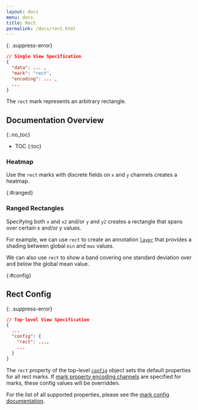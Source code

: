 ```yaml
---
layout: docs
menu: docs
title: Rect
permalink: /docs/rect.html
---
```


{: .suppress-error}
```json
// Single View Specification
{
  "data": ... ,
  "mark": "rect",
  "encoding": ... ,
  ...
}
```

The `rect` mark represents an arbitrary rectangle.

## Documentation Overview
{:.no_toc}

* TOC
{:toc}

### Heatmap

Use the `rect` marks with discrete fields on `x` and `y` channels creates a heatmap.

<span class="vl-example" data-name="rect_heatmap"></span>

{:#ranged}
### Ranged Rectangles

Specifying both `x` and `x2` and/or `y` and `y2` creates a rectangle that spans over certain x and/or y values.

For example, we can use `rect` to create an annotation [`layer`](layer.html) that provides a shading between global `min` and `max` values.

<span class="vl-example" data-name="layer_rect_extent"></span>

We can also use `rect` to show a band covering one standard deviation over and below the global mean value.

<span class="vl-example" data-name="layer_global_mean_dev"></span>


{:#config}
## Rect Config

{: .suppress-error}
```json
// Top-level View Specification
{
  ...
  "config": {
    "rect": ...,
    ...
  }
}
```

The `rect` property of the top-level [`config`](config.html) object sets the default properties for all rect marks.  If [mark property encoding channels](encoding.html#mark-prop) are specified for marks, these config values will be overridden.

For the list of all supported properties, please see the [mark config documentation](mark.html#config).
